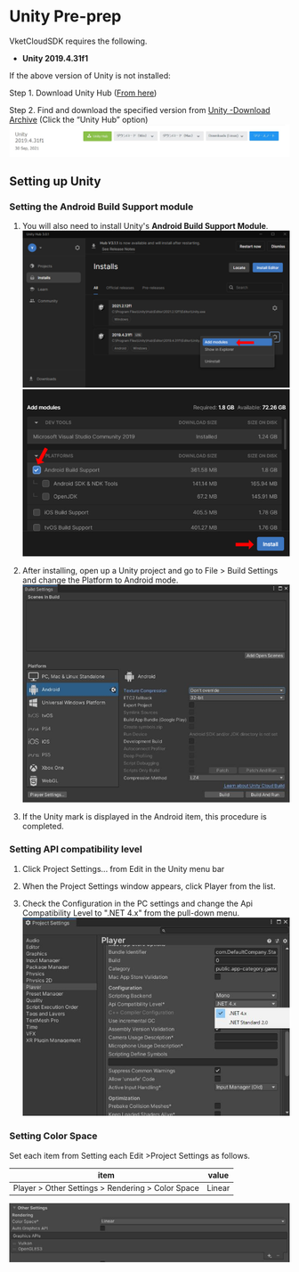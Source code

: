 
# **Unity Pre-prep**
VketCloudSDK requires the following.

- **Unity 2019.4.31f1**

If the above version of Unity is not installed:

Step 1. Download Unity Hub ([From here](https://unity3d.com/get-unity/download))  
  
Step 2. Find and download the specified version from [Unity -Download Archive](https://unity3d.com/jp/get-unity/download/archive) (Click the “Unity Hub” option)
![DownloadVersion](img/DownloadVersion.jpg)  

## **Setting up Unity**
### Setting the Android Build Support module

1. You will also need to install Unity's **Android Build Support Module**.
![AddModules](img/AddModules.jpg)
![AndroidSupportInstall](img/AndroidSupportInstall.jpg)

2. After installing, open up a Unity project and go to File > Build Settings and change the Platform to Android mode.
![PlatformSetting](img/PlatformSettings.jpg)  

3. If the Unity mark is displayed in the Android item, this procedure is completed.  
  
### **Setting API compatibility level**
1. Click Project Settings... from Edit in the Unity menu bar  

2. When the Project Settings window appears, click Player from the list.  

3. Check the Configuration in the PC settings and change the Api Compatibility Level to ".NET 4.x" from the pull-down menu.
    ![ApiCompatibilityLevelSetting](img/ApiCompatibilityLevelSetting.jpg)


### **Setting Color Space**
Set each item from Setting each Edit >Project Settings as follows.

|  item  |  value  |
| ---- | ---- |
| Player > Other Settings > Rendering > Color Space | Linear | 

   ![liner](img/liner.jpg)